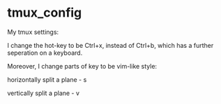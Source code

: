 # tmux_config
My tmux settings:

I change the hot-key to be Ctrl+x, instead of Ctrl+b, which has a further seperation on a keyboard.

Moreover, I change parts of key to be vim-like style: 

horizontally split a plane - s

vertically split a plane - v 
